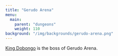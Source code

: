 ```yaml
---
title: "Gerudo Arena"
menu:
  main:
    parent: "dungeons"
    weight: 110
background: "/img/backgrounds/gerudo-arena.png"
---
```


[King Dobongo](/bosses/king-dobongo) is the boss of Gerudo Arena.
